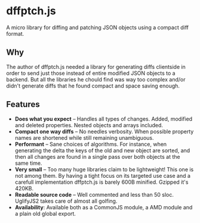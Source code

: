 dffptch.js
==========
A micro library for diffing and patching JSON objects using a compact diff format.

Why
---
The author of dffptch.js needed a library for generating diffs clientside in
order to send just those instead of entire modified JSON objects to a
backend. But all the libraries he chould find was way too complex and/or didn't
generate diffs that he found compact and space saving enough.

Features
--------
* __Does what you expect__ – Handles all types of changes. Added, modified and
  deleted properties. Nested objects and arrays included.
* __Compact one way diffs__ – No needles verbosity. When possible
  property names are shortened while still remaining unambiguous.
* __Performant__ – Sane choices of algorithms. For instance, when generating
  the delta the keys of the old and new object are sorted, and then all changes
  are found in a single pass over both objects at the same time.
* __Very small__ – Too many huge libraries claim to be lightweight! This one is
  not among them. By having a tight focus on its targeted use case and a
  carefull implementation dffptch.js is barely 600B minified. Gzipped it's 420KB.
* __Readable source code__ – Well commented and less than 50 sloc. UglifyJS2
  takes care of almost all golfing.
* __Availability__: Available both as a CommonJS module, a AMD module and a
  plain old global export.
